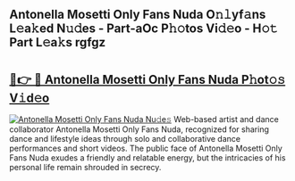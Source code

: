## Antonella Mosetti Only Fans Nuda O𝚗𝚕yf𝚊ns L𝚎a𝚔ed N𝚞𝚍es - Part-aOc P𝚑𝚘tos Vi𝚍𝚎o - H𝚘𝚝 Part L𝚎a𝚔s rgfgz

# <h2><a href="http://kf9c39.oniu.top/?m=Antonella+Mosetti+Only+Fans+Nuda">🔗👉 🔴 Antonella Mosetti Only Fans Nuda P𝚑ot𝚘𝚜 V𝚒d𝚎o</a></h2>

[![Antonella Mosetti Only Fans Nuda Nu𝚍e𝚜](https://i.imgur.com/0qMVB7G.gif)](http://kf9c39.oniu.top/?m=Antonella+Mosetti+Only+Fans+Nuda)
Web-based artist and dance collaborator Antonella Mosetti Only Fans Nuda, recognized for sharing dance and lifestyle ideas through solo and collaborative dance performances and short videos. The public face of Antonella Mosetti Only Fans Nuda exudes a friendly and relatable energy, but the intricacies of his personal life remain shrouded in secrecy.  
